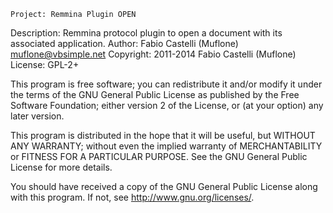     Project: Remmina Plugin OPEN
Description: Remmina protocol plugin to open a document with its associated
             application.
     Author: Fabio Castelli (Muflone) <muflone@vbsimple.net>
  Copyright: 2011-2014 Fabio Castelli (Muflone)
    License: GPL-2+

This program is free software; you can redistribute it and/or modify
it under the terms of the GNU General Public License as published by
the Free Software Foundation; either version 2 of the License, or
(at your option) any later version.

This program is distributed in the hope that it will be useful, but WITHOUT
ANY WARRANTY; without even the implied warranty of MERCHANTABILITY or
FITNESS FOR A PARTICULAR PURPOSE.  See the GNU General Public License for
more details.

You should have received a copy of the GNU General Public License
along with this program.  If not, see <http://www.gnu.org/licenses/>.
